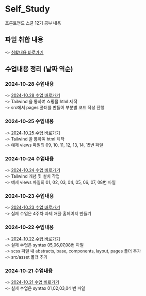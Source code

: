 # Self_Study

프론트앤드 스쿨 12기 공부 내용

## 파일 취합 내용

-> [취합내용 바로가기](./sum/study_total.md) <br>

## 수업내용 정리 (날짜 역순)

### 2024-10-28 수업내용

-> [2024-10.28 수업 바로가기](./study/20241028.md)<br>
-> Tailwind 을 통하여 쇼핑몰 html 제작 <br>
-> src에서 pages 폴더를 만들어 부분별 코드 작성 진행<br>

### 2024-10-25 수업내용

-> [2024-10.25 수업 바로가기](./study/20241025.md)<br>
-> Tailwind 을 통하여 html 제작 <br>
-> 예제 views 파일의 09, 10, 11, 12, 13, 14, 15번 파일<br>

### 2024-10-24 수업내용

-> [2024-10.24 수업 바로가기](./study/20241024.md)<br>
-> Tailwind 개념 및 설치 작업 <br>
-> 예제 views 파일의 01, 02, 03, 04, 05, 06, 07, 08번 파일<br>

### 2024-10-23 수업내용

-> [2024-10.23 수업 바로가기](./study/20241023.md)<br>
-> 실제 수업은 4주차 과제 애플 홈페이지 만들기 <br>

### 2024-10-22 수업내용

-> [2024-10.22 수업 바로가기](./study/20241022.md)<br>
-> 실제 수업은 syntax 05,06,07,08번 파일<br>
-> scss 파일 내 abstracts, base, components, layout, pages 폴더 추가<br>
-> src/asset 폴더 추가<br>

### 2024-10-21 수업내용

-> [2024-10.21 수업 바로가기](./study/20241021.md)<br>
-> 실제 수업은 syntax 01,02,03,04 번 파일<br>
